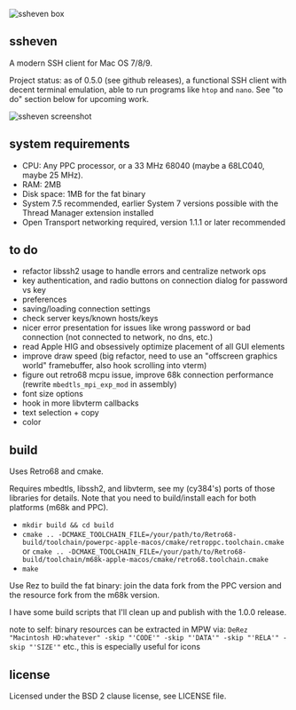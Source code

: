 ![ssheven box](http://www.cy384.com/media/img/ssheven_box_front_small.png)

ssheven
-------
A modern SSH client for Mac OS 7/8/9.

Project status: as of 0.5.0 (see github releases), a functional SSH client with decent terminal emulation, able to run programs like `htop` and `nano`.  See "to do" section below for upcoming work.

![ssheven screenshot](http://www.cy384.com/media/img/ssheven-0.5.0-screenshot.png)

system requirements
-------------------
* CPU: Any PPC processor, or a 33 MHz 68040 (maybe a 68LC040, maybe 25 MHz).
* RAM: 2MB
* Disk space: 1MB for the fat binary
* System 7.5 recommended, earlier System 7 versions possible with the Thread Manager extension installed
* Open Transport networking required, version 1.1.1 or later recommended

to do
-----
* refactor libssh2 usage to handle errors and centralize network ops
* key authentication, and radio buttons on connection dialog for password vs key
* preferences
* saving/loading connection settings
* check server keys/known hosts/keys
* nicer error presentation for issues like wrong password or bad connection (not connected to network, no dns, etc.)
* read Apple HIG and obsessively optimize placement of all GUI elements
* improve draw speed (big refactor, need to use an "offscreen graphics world" framebuffer, also hook scrolling into vterm)
* figure out retro68 mcpu issue, improve 68k connection performance (rewrite `mbedtls_mpi_exp_mod` in assembly)
* font size options
* hook in more libvterm callbacks
* text selection + copy
* color

build
-----
Uses Retro68 and cmake.

Requires mbedtls, libssh2, and libvterm, see my (cy384's) ports of those libraries for details.  Note that you need to build/install each for both platforms (m68k and PPC).

* `mkdir build && cd build`
* `cmake .. -DCMAKE_TOOLCHAIN_FILE=/your/path/to/Retro68-build/toolchain/powerpc-apple-macos/cmake/retroppc.toolchain.cmake` or `cmake .. -DCMAKE_TOOLCHAIN_FILE=/your/path/to/Retro68-build/toolchain/m68k-apple-macos/cmake/retro68.toolchain.cmake`
* `make`

Use Rez to build the fat binary: join the data fork from the PPC version and the resource fork from the m68k version.

I have some build scripts that I'll clean up and publish with the 1.0.0 release.

note to self: binary resources can be extracted in MPW via: `DeRez "Macintosh HD:whatever" -skip "'CODE'" -skip "'DATA'" -skip "'RELA'" -skip "'SIZE'"` etc., this is especially useful for icons

license
-------
Licensed under the BSD 2 clause license, see LICENSE file.

